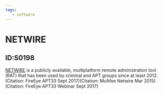 ```yaml
---
tags:
   - software
---
```

# NETWIRE
## ID:S0198
[NETWIRE](software/S0198) is a publicly available, multiplatform remote administration tool (RAT) that has been used by criminal and APT groups since at least 2012.(Citation: FireEye APT33 Sept 2017)(Citation: McAfee Netwire Mar 2015)(Citation: FireEye APT33 Webinar Sept 2017)
